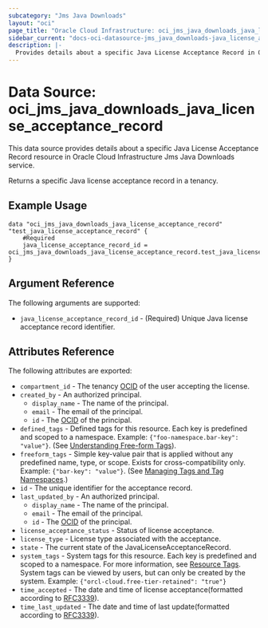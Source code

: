 ```yaml
---
subcategory: "Jms Java Downloads"
layout: "oci"
page_title: "Oracle Cloud Infrastructure: oci_jms_java_downloads_java_license_acceptance_record"
sidebar_current: "docs-oci-datasource-jms_java_downloads-java_license_acceptance_record"
description: |-
  Provides details about a specific Java License Acceptance Record in Oracle Cloud Infrastructure Jms Java Downloads service
---
```


# Data Source: oci_jms_java_downloads_java_license_acceptance_record
This data source provides details about a specific Java License Acceptance Record resource in Oracle Cloud Infrastructure Jms Java Downloads service.

Returns a specific Java license acceptance record in a tenancy.


## Example Usage

```hcl
data "oci_jms_java_downloads_java_license_acceptance_record" "test_java_license_acceptance_record" {
	#Required
	java_license_acceptance_record_id = oci_jms_java_downloads_java_license_acceptance_record.test_java_license_acceptance_record.id
}
```

## Argument Reference

The following arguments are supported:

* `java_license_acceptance_record_id` - (Required) Unique Java license acceptance record identifier.


## Attributes Reference

The following attributes are exported:

* `compartment_id` - The tenancy [OCID](https://docs.cloud.oracle.com/iaas/Content/General/Concepts/identifiers.htm) of the user accepting the license.
* `created_by` - An authorized principal.
	* `display_name` - The name of the principal.
	* `email` - The email of the principal.
	* `id` - The [OCID](https://docs.cloud.oracle.com/iaas/Content/General/Concepts/identifiers.htm) of the principal.
* `defined_tags` - Defined tags for this resource. Each key is predefined and scoped to a namespace. Example: `{"foo-namespace.bar-key": "value"}`. (See [Understanding Free-form Tags](https://docs.cloud.oracle.com/iaas/Content/Tagging/Tasks/managingtagsandtagnamespaces.htm)). 
* `freeform_tags` - Simple key-value pair that is applied without any predefined name, type, or scope. Exists for cross-compatibility only. Example: `{"bar-key": "value"}`. (See [Managing Tags and Tag Namespaces](https://docs.cloud.oracle.com/iaas/Content/Tagging/Concepts/understandingfreeformtags.htm).) 
* `id` - The unique identifier for the acceptance record.
* `last_updated_by` - An authorized principal.
	* `display_name` - The name of the principal.
	* `email` - The email of the principal.
	* `id` - The [OCID](https://docs.cloud.oracle.com/iaas/Content/General/Concepts/identifiers.htm) of the principal.
* `license_acceptance_status` - Status of license acceptance.
* `license_type` - License type associated with the acceptance.
* `state` - The current state of the JavaLicenseAcceptanceRecord.
* `system_tags` - System tags for this resource. Each key is predefined and scoped to a namespace. For more information, see [Resource Tags](https://docs.cloud.oracle.com/iaas/Content/General/Concepts/resourcetags.htm). System tags can be viewed by users, but can only be created by the system.  Example: `{"orcl-cloud.free-tier-retained": "true"}` 
* `time_accepted` - The date and time of license acceptance(formatted according to [RFC3339](https://datatracker.ietf.org/doc/html/rfc3339)). 
* `time_last_updated` - The date and time of last update(formatted according to [RFC3339](https://datatracker.ietf.org/doc/html/rfc3339)). 

